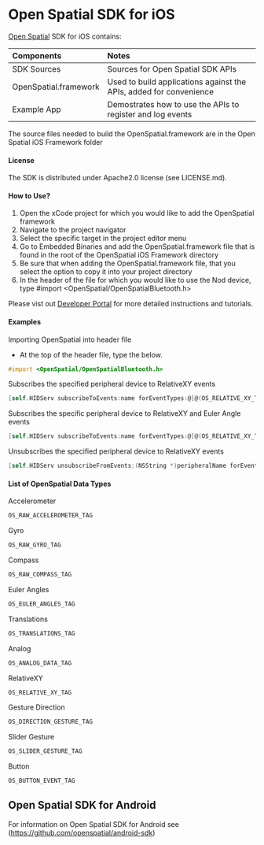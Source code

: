 # Open Spatial SDK for iOS

[Open Spatial](http://openspatial.net) SDK for iOS contains:

| Components            | Notes
| :---------            | :----
| SDK Sources           | Sources for Open Spatial SDK APIs
| OpenSpatial.framework | Used to build applications against the APIs, added for convenience
| Example App           | Demostrates how to use the APIs to register and log events

The source files needed to build the OpenSpatial.framework are in the Open Spatial iOS Framework folder

#### License
The SDK is distributed under Apache2.0 license (see LICENSE.md).

#### How to Use?
1. Open the xCode project for which you would like to add the OpenSpatial framework
2. Navigate to the project navigator
3. Select the specific target in the project editor menu
4. Go to Embedded Binaries and add the OpenSpatial.framework file that is found in the root of the OpenSpatial iOS Framework directory
5. Be sure that when adding the OpenSpatial.framework file, that you select the option to copy it into your project directory
5. In the header of the file for which you would like to use the Nod device, type #import <OpenSpatial/OpenSpatialBluetooth.h>

Please vist out [Developer Portal](http://developer.nod.com) for more detailed instructions and tutorials.

#### Examples
Importing OpenSpatial into header file
- At the top of the header file, type the below.
```objective-c
#import <OpenSpatial/OpenSpatialBluetooth.h>
```
Subscribes the specified peripheral device to RelativeXY events
```objective-c
[self.HIDServ subscribeToEvents:name forEventTypes:@[@(OS_RELATIVE_XY_TAG)]];
```
Subscribes the specific peripheral device to RelativeXY and Euler Angle events
```objective-c
[self.HIDServ subscribeToEvents:name forEventTypes:@[@(OS_RELATIVE_XY_TAG), @(OS_EULER_ANGLES_TAG)]];
```
Unsubscribes the specified peripheral device to RelativeXY events
```objective-c
[self.HIDServ unsubscribeFromEvents:(NSString *)peripheralName forEventTypes:@[@(OS_RELATIVE_XY_TAG)]];
```

#### List of OpenSpatial Data Types
Accelerometer
```objective-c
OS_RAW_ACCELEROMETER_TAG
```
Gyro
```objective-c
OS_RAW_GYRO_TAG
```
Compass
```objective-c
OS_RAW_COMPASS_TAG
```
Euler Angles
```objective-c
OS_EULER_ANGLES_TAG
```
Translations
```objective-c
OS_TRANSLATIONS_TAG
```
Analog
```objective-c
OS_ANALOG_DATA_TAG
```
RelativeXY
```objective-c
OS_RELATIVE_XY_TAG
```
Gesture Direction
```objective-c
OS_DIRECTION_GESTURE_TAG
```
Slider Gesture
```objective-c
OS_SLIDER_GESTURE_TAG
```
Button
```objective-c
OS_BUTTON_EVENT_TAG
```

## Open Spatial SDK for Android

For information on Open Spatial SDK for Android see (https://github.com/openspatial/android-sdk)
